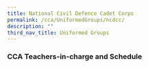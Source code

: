```yaml
---
title: National Civil Defence Cadet Corps
permalink: /cca/UniformedGroups/ncdcc/
description: ""
third_nav_title: Uniformed Groups
---
```





### CCA Teachers-in-charge and Schedule